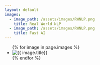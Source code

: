 ```yaml
---
layout: default
images:
  - image_path: /assets/images/RWNLP.png
    title: Real World NLP
  - image_path: /assets/images/RWNLP.png
    title: Fast AI
---
```

<ul class="photo-gallery">
  {% for image in page.images %}
    <li><img src="{{ image.image_path }}" alt="{{ image.title}}"/></li>
  {% endfor %}
</ul>
